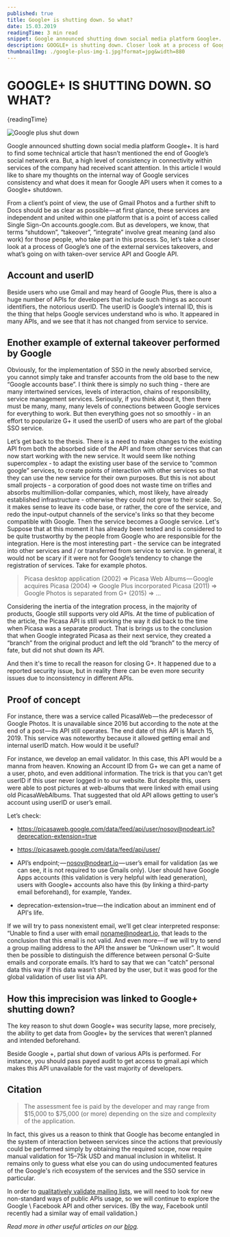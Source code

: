 ```yaml
---
published: true
title: Google+ is shutting down. So what?
date: 15.03.2019
readingTime: 3 min read
snippet: Google announced shutting down social media platform Google+. It is hard to find some technical article that hasn’t mentioned the end of Google’s social network era. But, a high level of consistency in connectivity within services of the company had received scant attention. In this article I would like to share my thoughts on the internal way of Google services consistency and what does it mean for Google API users when it comes to a Google+ shutdown.
description: GOOGLE+ is shutting down. Closer look at a process of Google’s one of the external services takeovers, and what’s going on with taken-over service API.
thumbnailImg: ./google-plus-img-1.jpg?format=jpg&width=880
---
```


# GOOGLE+ IS SHUTTING DOWN. SO WHAT?

{readingTime}

![Google plus shut down](./google-plus-img-1.jpg?format=webp;jpg;png;avif&srcset&width=880)

Google announced shutting down social media platform Google+. It is hard to find some technical article that hasn’t mentioned the end of Google’s social network era. But, a high level of consistency in connectivity within services of the company had received scant attention. In this article I would like to share my thoughts on the internal way of Google services consistency and what does it mean for Google API users when it comes to a Google+ shutdown.

From a client’s point of view, the use of Gmail Photos and a further shift to Docs should be as clear as possible — at first glance, these services are independent and united within one platform that is a point of access called Single Sign-On accounts.google.com. But as developers, we know, that terms “shutdown”, “takeover”, “integrate” involve great meaning (and also work) for those people, who take part in this process. So, let’s take a closer look at a process of Google’s one of the external services takeovers, and what’s going on with taken-over service API and Google API.

## Account and userID

Beside users who use Gmail and may heard of Google Plus, there is also a huge number of APIs for developers that include such things as account identifiers, the notorious userID. The userID is Google’s internal ID, this is the thing that helps Google services understand who is who. It appeared in many APIs, and we see that it has not changed from service to service.

## Enother example of external takeover performed by Google

Obviously, for the implementation of SSO in the newly absorbed service, you cannot simply take and transfer accounts from the old base to the new “Google accounts base”. I think there is simply no such thing - there are many intertwined services, levels of interaction, chains of responsibility, service management services. Seriously, if you think about it, then there must be many, many, many levels of connections between Google services for everything to work. But then everything goes not so smoothly - in an effort to popularize G+ it used the userID of users who are part of the global SSO service.

Let’s get back to the thesis. There is a need to make changes to the existing API from both the absorbed side of the API and from other services that can now start working with the new service. It would seem like nothing supercomplex - to adapt the existing user base of the service to “common google” services, to create points of interaction with other services so that they can use the new service for their own purposes. But this is not about small projects - a corporation of good does not waste time on trifles and absorbs multimillion-dollar companies, which, most likely, have already established infrastructure - otherwise they could not grow to their scale. So, it makes sense to leave its code base, or rather, the core of the service, and redo the input-output channels of the service's links so that they become compatible with Google. Then the service becomes a Google service. Let's Suppose that at this moment it has already been tested and is considered to be quite trustworthy by the people from Google who are responsible for the integration. Here is the most interesting part - the service can be integrated into other services and / or transferred from service to service. In general, it would not be scary if it were not for Google’s tendency to change the registration of services. Take for example photos.

> Picasa desktop application (2002) => Picasa Web Albums — Google acquires Picasa (2004) => Google Plus incorporated Picasa (2011) => Google Photos is separated from G+ (2015) => …

Considering the inertia of the integration process, in the majority of products, Google still supports very old APIs. At the time of publication of the article, the Picasa API is still working the way it did back to the time when Picasa was a separate product. That is brings us to the conclusion that when Google integrated Picasa as their next service, they created a “branch” from the original product and left the old “branch” to the mercy of fate, but did not shut down its API.

And then it's time to recall the reason for closing G+. It happened due to a reported security issue, but in reality there can be even more security issues due to inconsistency in different APIs.

## Proof of concept

For instance, there was a service called PicasaWeb — the predecessor of Google Photos. It is unavailable since 2016 but according to the note at the end of a post — its API still operates. The end date of this API is March 15, 2019. This service was noteworthy because it allowed getting email and internal userID match. How would it be useful?

For instance, we develop an email validator. In this case, this API would be a manna from heaven. Knowing an Account ID from G+ we can get a name of a user, photo, and even additional information. The trick is that you can't get userID if this user never logged in to our website. But despite this, users were able to post pictures at web-albums that were linked with email using old PicasaWebAlbums. That suggested that old API allows getting to user’s account using userID or user’s email.

Let’s check: 
- https://picasaweb.google.com/data/feed/api/user/nosov@nodeart.io?deprecation-extension=true

- https://picasaweb.google.com/data/feed/api/user/

- API’s endpoint; — [nosov@nodeart.io](mailto:nosov@nodeart.io) — user’s email for validation (as we can see, it is not required to use Gmails only). User should have Google Apps accounts (this validation is very helpful with lead generation), users with Google+ accounts also have this (by linking a third-party email beforehand), for example, Yandex.
- deprecation-extension=true — the indication about an imminent end of API's life.

If we will try to pass nonexistent email, we’ll get clear interpreted response: “Unable to find a user with email [noname@nodeart.io](mailto:noname@nodeart.io), that leads to the conclusion that this email is not valid. And even more — if we will try to send a group mailing address to the API the answer be “Unknown user”. It would then be possible to distinguish the difference between personal G-Suite emails and corporate emails. It’s hard to say that we can “catch” personal data this way if this data wasn’t shared by the user, but it was good for the global validation of user list via API.

## How this imprecision was linked to Google+ shutting down?

The key reason to shut down Google+ was security lapse, more precisely, the ability to get data from Google+ by the services that weren’t planned and intended beforehand.

Beside Google +, partial shut down of various APIs is performed. For instance, you should pass payed audit to get access to gmail.api which makes this API unavailable for the vast majority of developers.

## Citation

> The assessment fee is paid by the developer and may range from $15,000 to $75,000 (or more) depending on the size and complexity of the application.

In fact, this gives us a reason to think that Google has become entangled in the system of interaction between services since the actions that previously could be performed simply by obtaining the required scope, now require manual validation for 15–75k USD and manual inclusion in whitelist. It remains only to guess what else you can do using undocumented features of the Google's rich ecosystem of the services and the SSO service in particular.

In order to [qualitatively validate mailing lists](/), we will need to look for new non-standard ways of public APIs usage, so we will continue to explore the Google \\ Facebook API and other services. (By the way, Facebook until recently had a similar way of email validation.)

*Read more in other useful articles on our [blog](/blog).*
